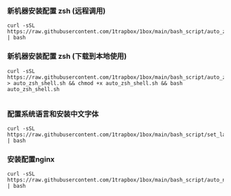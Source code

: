### 新机器安装配置 zsh (远程调用)
```
curl -sSL https://raw.githubusercontent.com/1trapbox/1box/main/bash_script/auto_zsh_shell.sh | bash
```
### 新机器安装配置 zsh (下载到本地使用)
```
curl -sSL https://raw.githubusercontent.com/1trapbox/1box/main/bash_script/auto_zsh_shell.sh > auto_zsh_shell.sh && chmod +x auto_zsh_shell.sh && bash auto_zsh_shell.sh


```
### 配置系统语言和安装中文字体
```
curl -sSL https://raw.githubusercontent.com/1trapbox/1box/main/bash_script/set_language_and_install_font.sh | bash
```
### 安装配置nginx
```
curl -sSL https://raw.githubusercontent.com/1trapbox/1box/main/bash_script/auto_nginx.sh | bash
```